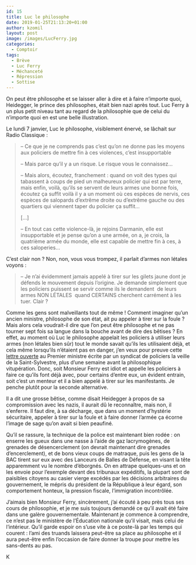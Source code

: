 ```yaml
---
id: 15
title: Luc le philosophe
date: 2019-01-25T21:13:20+01:00
author: kzomil
layout: post
image: /images/LucFerry.jpg
categories:
  - Comptoir
tags:
  - Brève
  - Luc Ferry
  - Méchanceté
  - Répression
  - Sottise
---
```

<p class="p1">
  <span class="s1">On peut être philosophe et se laisser aller à dire et à faire n&rsquo;importe quoi, Heidegger, le prince des philosophes, était bien nazi après tout. Luc Ferry à un plus petit niveau tant au regard de la philosophie que de celui du n&rsquo;importe quoi en est une belle illustration.</span>
</p>

<p class="p1">
  <span class="s1">Le lundi 7 janvier, Luc le philosophe, visiblement énervé, se lâchait sur Radio Classique :</span>
</p>

> <p class="p2">
>   <span class="s1">&#8211; Ce que je ne comprends pas c&rsquo;est qu&rsquo;on ne donne pas les moyens aux policiers de mettre fin à ces violences, c&rsquo;est insupportable</span>
> </p>
> 
> <p class="p2">
>   <span class="s1">&#8211; Mais parce qu&rsquo;il y a un risque. Le risque vous le connaissez&#8230;</span>
> </p>
> 
> <p class="p2">
>   <span class="s1">&#8211; Mais alors, écoutez, franchement : quand on voit des types qui tabassent à coups de pied un malheureux policier qui est par terre, mais enfin, voilà, qu&rsquo;ils se servent de leurs armes une bonne fois, écoutez ça suffit voilà il y a un moment où ces espèces de nervis, ces espèces de salopards d&rsquo;extrême droite ou d&rsquo;extrême gauche ou des quartiers qui viennent taper du policier ça suffit&#8230;</span>
> </p>
> 
> <p class="p2">
>   <span class="s1">[&#8230;]</span>
> </p>
> 
> <p class="p2">
>   <span class="s1">&#8211; En tout cas cette violence-là, je rejoins Darmanin, elle est insupportable et je pense qu&rsquo;on a une armée, on a, je crois, la quatrième armée du monde, elle est capable de mettre fin à ces, à ces saloperies&#8230;</span>
> </p>

<p class="p2">
  <span class="s1">C&rsquo;est clair non ? Non, non, vous vous trompez, il parlait d&rsquo;armes non létales voyons :</span>
</p>

> <p class="p3">
>   <span class="s1">&#8211; Je n’ai évidemment jamais appelé à tirer sur les gilets jaune dont je défends le mouvement depuis l’origine. Je demande simplement que les policiers puissent se servir comme ils le demandent</span><span class="s1"><span class="Apple-converted-space">&nbsp; </span></span><span class="s1">de leurs armes NON LÉTALES</span><span class="s1"><span class="Apple-converted-space">&nbsp; </span></span><span class="s1">quand CERTAINS cherchent carrément à les tuer. Clair ?</span>
> </p>

<p class="p1">
  <span class="s1">Comme les gens sont malveillants tout de même ! Comment imaginer qu&rsquo;un ancien ministre, philosophe de son état, ait pu appeler à tirer sur la foule ? Mais alors cela voudrait-il dire que l&rsquo;on peut être philosophe et ne pas tourner sept fois sa langue dans la bouche avant de dire des bêtises ? En effet, au moment où Luc le philosophe appelait les policiers à utiliser leurs armes (non létales bien sûr) tout le monde savait qu&rsquo;ils les utilisaient déjà, et cela même lorsqu&rsquo;ils n&rsquo;étaient pas en danger, j&rsquo;en veux pour preuve cette </span><span class="s1"><a href="http://(https://france-police.org/2018/12/30/lettre-ouverte-au-premier-ministre-relative-aux-mutilations-de-gilets-jaunes-sapparentant-a-des-blessures-de-guerre-et-au-maintien-des-festivites-de-la-saint-sylvestre-correspondance-du-synd/">lettre ouverte</a></span><span class="s1"> au Premier ministre écrite par un syndicat de policiers la veille de la Saint-Sylvestre, plus d&rsquo;une semaine avant la philosophique vitupération</span><span class="s1">. Donc, soit Monsieur Ferry est idiot et appelle les policiers à faire ce qu&rsquo;ils font déjà avec, pour certains d&rsquo;entre eux, un évident entrain, soit c&rsquo;est un menteur et il a bien appelé à tirer sur les manifestants. Je penche plutôt pour la seconde alternative.</span>
</p>

<p class="p1">
  <span class="s1">Il a dit une grosse bêtise, comme disait Heidegger à propos de sa compromission avec les nazis, il aurait dû le reconnaître, mais non, il s&rsquo;enferre. Il faut dire, à sa décharge, que dans un moment d&rsquo;hystérie sécuritaire, appeler à tirer sur la foule et à faire donner l&rsquo;armée ça écorne l&rsquo;image de sage qu&rsquo;on avait si bien peaufiné.</span>
</p>

<p class="p1">
  <span class="s1">Qu&rsquo;il se rassure, la technique de la police est maintenant bien rodée : on enserre les gueux dans une nasse à l&rsquo;aide de gaz lacrymogènes, de grenades de désencerclement (on devrait maintenant dire grenades d&rsquo;encerclement), et de bons vieux coups de matraque, puis les gens de la BAC tirent sur eux avec des Lanceurs de Balles de Défense, en visant la tête apparemment vu le nombre d&rsquo;éborgnés. On en attrape quelques-uns et on les envoie pour l&rsquo;exemple devant des tribunaux expéditifs, la plupart sont de paisibles citoyens au casier vierge excédés par les décisions arbitraires du gouvernement, le mépris du président de la République à leur égard, son comportement honteux, la pression fiscale, l&rsquo;immigration incontrôlée.</span>
</p>

<p class="p1">
  <span class="s1">J&rsquo;aimais bien Monsieur Ferry, sincèrement, j&rsquo;ai écouté à peu près tous ses cours de philosophie, et je me suis toujours demandé ce qu&rsquo;il avait été faire dans une galère gouvernementale. Maintenant je commence à comprendre, ce n&rsquo;est pas le ministère de l&rsquo;Éducation nationale qu&rsquo;il visait, mais celui de l&rsquo;intérieur. Qu&rsquo;il garde espoir on s&rsquo;use vite à ce poste-là par les temps qui courent : l&rsquo;ami des truands laissera peut-être sa place au philosophe et il aura peut-être enfin l&rsquo;occasion de faire donner la troupe pour mettre les sans-dents au pas.</span>
</p>

K

